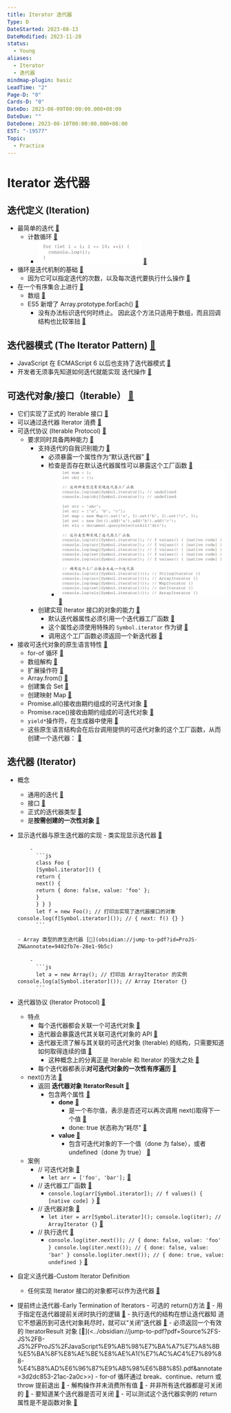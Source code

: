 ```yaml
---
title: Iterator 迭代器
Type: D
DateStarted: 2023-08-13
DateModified: 2023-11-28
status:
  - Young
aliases:
  - Iterator
  - 迭代器
mindmap-plugin: basic
LeadTime: "2"
Page-D: "0"
Cards-D: "0"
DateDo: 2023-08-09T00:00:00.000+08:00
DateDue: ""
DateDone: 2023-08-10T00:00:00.000+08:00
EST: "-19577"
Topic:
  - Practice
---
```


# Iterator 迭代器

## 迭代定义 (Iteration)

- 最简单的迭代 [📌](obsidian://jump-to-pdf?id=ProJS-ZN&annotate=676c2276-9bfb-d891)
  - 计数循环 [📌](obsidian://jump-to-pdf?id=ProJS-ZN&annotate=8e661f59-1eca-a0ca)
    - ![](./z-Assets/1691564604297.png) [📌](obsidian://jump-to-pdf?id=ProJS-ZN&annotate=42590d6d-5407-156f)
- 循环是迭代机制的基础 [📌](obsidian://jump-to-pdf?id=ProJS-ZN&annotate=3afecd5b-01ad-d115)
  - 因为它可以指定迭代的次数，以及每次迭代要执行什么操作 [📌](obsidian://jump-to-pdf?id=ProJS-ZN&annotate=6c4e7b92-ce28-868b)
- 在一个有序集合上进行 [📌](obsidian://jump-to-pdf?id=ProJS-ZN&annotate=22d5ab25-364a-703a)
  - 数组 [📌](obsidian://jump-to-pdf?id=ProJS-ZN&annotate=812f0270-ea00-ae77)
  - ES5 新增了 Array.prototype.forEach() [📌](obsidian://jump-to-pdf?id=ProJS-ZN&annotate=a046879d-b323-24c6)
    - 没有办法标识迭代何时终止。 因此这个方法只适用于数组，而且回调结构也比较笨拙 [📌](obsidian://jump-to-pdf?id=ProJS-ZN&annotate=cf89c9a7-9b4e-438f)

## 迭代器模式 (The Iterator Pattern) [📌](obsidian://jump-to-pdf?id=ProJS-ZN&annotate=36b02d7e-998c-beaf)

- JavaScript 在 ECMAScript 6 以后也支持了迭代器模式 [📌](obsidian://jump-to-pdf?id=ProJS-ZN&annotate=8d752266-9015-043d)
- 开发者无须事先知道如何迭代就能实现 迭代操作 [📌](obsidian://jump-to-pdf?id=ProJS-ZN&annotate=8da72929-3622-2f1e)

## 可迭代对象/接口（Iterable） [📌](obsidian://jump-to-pdf?id=ProJS-ZN&annotate=9a70ba99-e1ca-79d3)

- 它们实现了正式的 Iterable 接口 [📌](obsidian://jump-to-pdf?id=ProJS-ZN&annotate=e340cf10-9fff-b0ec)
- 可以通过迭代器 Iterator 消费 [📌](obsidian://jump-to-pdf?id=ProJS-ZN&annotate=13840766-d943-6779)
- 可迭代协议 (Iterable Protocol) [📌](obsidian://jump-to-pdf?id=ProJS-ZN&annotate=25be718f-0e17-3a9c)
  - 要求同时具备两种能力 [📌](obsidian://jump-to-pdf?id=ProJS-ZN&annotate=455a1fdd-cc30-1c81)
    - 支持迭代的自我识别能力 [📌](obsidian://jump-to-pdf?id=ProJS-ZN&annotate=277d1c8f-3d3e-4dcd)
      - 必须暴露一个属性作为“默认迭代器” [📌](obsidian://jump-to-pdf?id=ProJS-ZN&annotate=b062c107-604d-1af0)
      - 检查是否存在默认迭代器属性可以暴露这个工厂函数 [📌](obsidian://jump-to-pdf?id=ProJS-ZN&annotate=a97de4d3-94ff-d513)
        - ![](./z-Assets/1691565228166.png) [📌](obsidian://jump-to-pdf?id=ProJS-ZN&annotate=665c7d9a-85b3-a0ec)
    - 创建实现 Iterator 接口的对象的能力 [📌](obsidian://jump-to-pdf?id=ProJS-ZN&annotate=6b519eb0-c495-5e09)
      - 默认迭代器属性必须引用一个迭代器工厂函数 [📌](obsidian://jump-to-pdf?id=ProJS-ZN&annotate=97b1c89a-1ee4-77bc)
      - 这个属性必须使用特殊的 `Symbol.iterator` 作为键 [📌](obsidian://jump-to-pdf?id=ProJS-ZN&annotate=ec85170e-8c69-774a)
      - 调用这个工厂函数必须返回一个新迭代器 [📌](obsidian://jump-to-pdf?id=ProJS-ZN&annotate=3bb643df-355f-3edb)
- 接收可迭代对象的原生语言特性 [📌](obsidian://jump-to-pdf?id=ProJS-ZN&annotate=52f0d65b-b0c8-e159)
  - for-of 循环 [📌](obsidian://jump-to-pdf?id=ProJS-ZN&annotate=debb98cd-8d15-02ce)
  - 数组解构 [📌](obsidian://jump-to-pdf?id=ProJS-ZN&annotate=f38dfd0b-6a23-613a)
  - 扩展操作符 [📌](obsidian://jump-to-pdf?id=ProJS-ZN&annotate=02239a72-4841-d206)
  - Array.from() [📌](obsidian://jump-to-pdf?id=ProJS-ZN&annotate=2085dcda-355e-3719)
  - 创建集合 Set [📌](obsidian://jump-to-pdf?id=ProJS-ZN&annotate=23bc8009-6a81-8456)
  - 创建映射 Map [📌](obsidian://jump-to-pdf?id=ProJS-ZN&annotate=de37be5f-615f-f3c5)
  - Promise.all()接收由期约组成的可迭代对象 [📌](obsidian://jump-to-pdf?id=ProJS-ZN&annotate=3b0192a2-af40-bf0e)
  - Promise.race()接收由期约组成的可迭代对象 [📌](obsidian://jump-to-pdf?id=ProJS-ZN&annotate=ca6ea732-6e21-ecd6)
  - `yield*`操作符，在生成器中使用 [📌](obsidian://jump-to-pdf?id=ProJS-ZN&annotate=efe7fd97-2d58-ae9b)
  - 这些原生语言结构会在后台调用提供的可迭代对象的这个工厂函数，从而创建一个迭代器： [📌](obsidian://jump-to-pdf?id=ProJS-ZN&annotate=a91339b4-d8b0-ee0e)

## 迭代器 (Iterator)

- 概念
  - 通用的迭代 [📌](obsidian://jump-to-pdf?id=ProJS-ZN&annotate=6ad6bc48-da1e-3d0a)
  - 接口 [📌](obsidian://jump-to-pdf?id=ProJS-ZN&annotate=26de5751-9a3f-e080)
  - 正式的迭代器类型 [📌](obsidian://jump-to-pdf?id=ProJS-ZN&annotate=33ad8c93-a928-8eea)
  - 是**按需创建的一次性对象** [📌](obsidian://jump-to-pdf?id=ProJS-ZN&annotate=250dcc2e-1fc2-bd16)
- 显示迭代器与原生迭代器的实现 - 类实现显示迭代器 [📌](obsidian://jump-to-pdf?id=ProJS-ZN&annotate=0f6af28d-0020-fb3a)
  <!--SR:!2023-08-16,3,250-->

          -
            ```js
            class Foo {
            [Symbol.iterator]() {
            return {
            next() {
            return { done: false, value: 'foo' };
            }
            } } }
            let f = new Foo(); // 打印出实现了迭代器接口的对象 console.log(f[Symbol.iterator]()); // { next: f() {} }
            ```

      - Array 类型的原生迭代器 [📌](obsidian://jump-to-pdf?id=ProJS-ZN&annotate=9402fb7e-28e1-9b5c)

          -
            ```js
            let a = new Array(); // 打印出 ArrayIterator 的实例 console.log(a[Symbol.iterator]()); // Array Iterator {}
            ```

- 迭代器协议 (Iterator Protocol) [📌](obsidian://jump-to-pdf?id=ProJS-ZN&annotate=8c7f95db-2f65-c1d0)
  - 特点
    - 每个迭代器都会关联一个可迭代对象 [📌](obsidian://jump-to-pdf?id=ProJS-ZN&annotate=1226db27-0dad-bc24)
    - 迭代器会暴露迭代其关联可迭代对象的 API [📌](obsidian://jump-to-pdf?id=ProJS-ZN&annotate=9923649d-6241-0dc6)
    - 迭代器无须了解与其关联的可迭代对象 (Iterable) 的结构，只需要知道如何取得连续的值 [📌](obsidian://jump-to-pdf?id=ProJS-ZN&annotate=4153195f-f6b9-576c)
      - 这种概念上的分离正是 Iterable 和 Iterator 的强大之处 [📌](obsidian://jump-to-pdf?id=ProJS-ZN&annotate=b066cc32-2434-d186)
    - 每个迭代器都表示**对可迭代对象的一次性有序遍历** [📌](obsidian://jump-to-pdf?id=ProJS-ZN&annotate=02b5a647-a7f3-6984)
  - next()方法 [📌](obsidian://jump-to-pdf?id=ProJS-ZN&annotate=5ebbea62-65f1-7cb7)
    - 返回 **迭代器对象 IteratorResult** [📌](obsidian://jump-to-pdf?id=ProJS-ZN&annotate=fcd04e43-00b3-b8d7)
      - 包含两个属性 [📌](obsidian://jump-to-pdf?id=ProJS-ZN&annotate=327212bb-bf06-ef67)
        - **done** [📌](obsidian://jump-to-pdf?id=ProJS-ZN&annotate=bd7744a2-be89-2158)
          - 是一个布尔值，表示是否还可以再次调用 next()取得下一个值 [📌](obsidian://jump-to-pdf?id=ProJS-ZN&annotate=28270ef7-ce4c-bd07)
          - done: true 状态称为“耗尽” [📌](obsidian://jump-to-pdf?id=ProJS-ZN&annotate=f4ab1d73-bd7f-2bdd)
        - **value** [📌](obsidian://jump-to-pdf?id=ProJS-ZN&annotate=aa6aff0c-82da-b7a2)
          - 包含可迭代对象的下一个值（done 为 false），或者 undefined（done 为 true） [📌](obsidian://jump-to-pdf?id=ProJS-ZN&annotate=04895c3f-ee1a-70b7)
  - 案例
    - // 可迭代对象 [📌](obsidian://jump-to-pdf?id=ProJS-ZN&annotate=34da9bb4-24e8-db9c)
      - `let arr = ['foo', 'bar'];` [📌](obsidian://jump-to-pdf?id=ProJS-ZN&annotate=f98391a3-10f4-7d2b)
    - // 迭代器工厂函数 [📌](obsidian://jump-to-pdf?id=ProJS-ZN&annotate=c236eecb-8686-f1b4)
      - `console.log(arr[Symbol.iterator]); // f values() { [native code] }` [📌](obsidian://jump-to-pdf?id=ProJS-ZN&annotate=46ab24db-89f0-6414)
    - // 迭代器对象 [📌](obsidian://jump-to-pdf?id=ProJS-ZN&annotate=1f8c6333-200f-78ee)
      - `let iter = arr[Symbol.iterator](); console.log(iter); // ArrayIterator {}` [📌](obsidian://jump-to-pdf?id=ProJS-ZN&annotate=daf099e8-9754-b03d)
    - // 执行迭代 [📌](obsidian://jump-to-pdf?id=ProJS-ZN&annotate=9f23ef57-6b17-37fb)
      - `console.log(iter.next()); // { done: false, value: 'foo' } console.log(iter.next()); // { done: false, value: 'bar' } console.log(iter.next()); // { done: true, value: undefined }` [📌](obsidian://jump-to-pdf?id=ProJS-ZN&annotate=d3732677-98e3-be0c)
- 自定义迭代器-Custom Iterator Definition
  - 任何实现 Iterator 接口的对象都可以作为迭代器 [📌](obsidian://jump-to-pdf?id=ProJS-ZN&annotate=b495a015-57fc-79d1)
- 提前终止迭代器-Early Termination of Iterators - 可选的 return()方法 [📌](obsidian://jump-to-pdf?id=ProJS-ZN&annotate=1492fe50-c3fa-149e) - 用于指定在迭代器提前关闭时执行的逻辑 [📌](obsidian://jump-to-pdf?id=ProJS-ZN&annotate=f561138b-0c97-ce7f) - 执行迭代的结构在想让迭代器知 道它不想遍历到可迭代对象耗尽时，就可以“关闭”迭代器 [📌](obsidian://jump-to-pdf?id=ProJS-ZN&annotate=529d5f6b-bf01-de58) - 必须返回一个有效的 IteratorResult 对象 [📌](<../obsidian://jump-to-pdf?pdf=Source%2FS-JS%2FB-JS%2FProJS%2FJavaScript%E9%AB%98%E7%BA%A7%E7%A8%8B%E5%BA%8F%E8%AE%BE%E8%AE%A1(%E7%AC%AC4%E7%89%88-%E4%B8%AD%E6%96%87%E9%AB%98%E6%B8%85).pdf&annotate=3d2dc853-21ac-2a0c>>) - for-of 循环通过 break、continue、return 或 throw 提前退出 [📌](obsidian://jump-to-pdf?id=ProJS-ZN&annotate=c595f1f5-3392-b535) - 解构操作并未消费所有值 [📌](obsidian://jump-to-pdf?id=ProJS-ZN&annotate=53f275cf-9330-d24a) - 并非所有迭代器都是可关闭的 [📌](obsidian://jump-to-pdf?id=ProJS-ZN&annotate=9cd97d76-5d08-91ca) - 要知道某个迭代器是否可关闭 [📌](obsidian://jump-to-pdf?id=ProJS-ZN&annotate=9dbc6491-5aa5-145d) - 可以测试这个迭代器实例的 return 属性是不是函数对象 [📌](obsidian://jump-to-pdf?id=ProJS-ZN&annotate=f446f6ca-26a7-a70e)
<!--SR:!2023-08-16,3,250!2023-08-16,3,250!2023-08-16,3,250!2023-08-16,3,250-->
